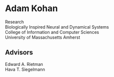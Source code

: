 # Adam Kohan
Research\
Biologically Inspired Neural and Dynamical Systems\
College of Information and Computer Sciences\
University of Massachusetts Amherst

## Advisors
Edward A. Rietman\
Hava T. Siegelmann
